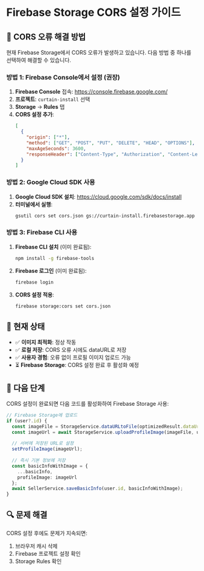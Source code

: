 # Firebase Storage CORS 설정 가이드

## 🔧 CORS 오류 해결 방법

현재 Firebase Storage에서 CORS 오류가 발생하고 있습니다. 다음 방법 중 하나를 선택하여 해결할 수 있습니다.

### **방법 1: Firebase Console에서 설정 (권장)**

1. **Firebase Console** 접속: https://console.firebase.google.com/
2. **프로젝트**: `curtain-install` 선택
3. **Storage** → **Rules** 탭
4. **CORS 설정 추가**:
   ```json
   [
     {
       "origin": ["*"],
       "method": ["GET", "POST", "PUT", "DELETE", "HEAD", "OPTIONS"],
       "maxAgeSeconds": 3600,
       "responseHeader": ["Content-Type", "Authorization", "Content-Length", "User-Agent", "x-goog-resumable"]
     }
   ]
   ```

### **방법 2: Google Cloud SDK 사용**

1. **Google Cloud SDK 설치**: https://cloud.google.com/sdk/docs/install
2. **터미널에서 실행**:
   ```bash
   gsutil cors set cors.json gs://curtain-install.firebasestorage.app
   ```

### **방법 3: Firebase CLI 사용**

1. **Firebase CLI 설치** (이미 완료됨):
   ```bash
   npm install -g firebase-tools
   ```

2. **Firebase 로그인** (이미 완료됨):
   ```bash
   firebase login
   ```

3. **CORS 설정 적용**:
   ```bash
   firebase storage:cors set cors.json
   ```

## 📝 현재 상태

- ✅ **이미지 최적화**: 정상 작동
- ✅ **로컬 저장**: CORS 오류 시에도 dataURL로 저장
- ✅ **사용자 경험**: 오류 없이 프로필 이미지 업로드 가능
- ⏳ **Firebase Storage**: CORS 설정 완료 후 활성화 예정

## 🎯 다음 단계

CORS 설정이 완료되면 다음 코드를 활성화하여 Firebase Storage 사용:

```typescript
// Firebase Storage에 업로드
if (user?.id) {
  const imageFile = StorageService.dataURLtoFile(optimizedResult.dataUrl, file.name);
  const imageUrl = await StorageService.uploadProfileImage(imageFile, user.id);
  
  // 서버에 저장된 URL로 설정
  setProfileImage(imageUrl);
  
  // 즉시 기본 정보에 저장
  const basicInfoWithImage = {
    ...basicInfo,
    profileImage: imageUrl
  };
  await SellerService.saveBasicInfo(user.id, basicInfoWithImage);
}
```

## 🔍 문제 해결

CORS 설정 후에도 문제가 지속되면:
1. 브라우저 캐시 삭제
2. Firebase 프로젝트 설정 확인
3. Storage Rules 확인
